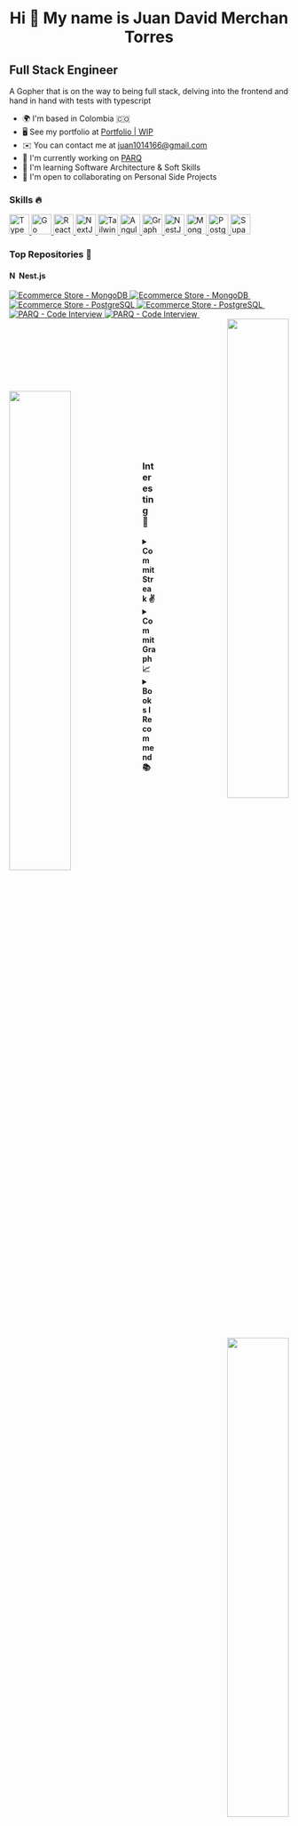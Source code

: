 <div align="center">
  <h1>Hi 👋 My name is Juan David Merchan Torres</h1>
</div>

## Full Stack Engineer

A Gopher that is on the way to being full stack, delving into the frontend and hand in hand with tests with typescript

- 🌍 I'm based in Colombia 🇨🇴
- 🖥️ See my portfolio at [Portfolio | WIP](http://nikolam-dev.com)
- ✉️ You can contact me at [juan1014166@gmail.com](mailto:juan1014166@gmail.com)
- 🚀 I'm currently working on [PARQ](http://parqco.com)
- 🧠 I'm learning Software Architecture & Soft Skills
- 🤝 I'm open to collaborating on Personal Side Projects

### Skills 🔥

<p align="left">
  <a href="https://www.typescriptlang.org/" target="_blank" rel="noreferrer">
    <img
      alt="TypeScript"
      height="36"
      src="https://raw.githubusercontent.com/danielcranney/readme-generator/main/public/icons/skills/typescript-colored.svg"
      width="36"
    />
  </a>
  <a href="https://go.dev/doc/" target="_blank" rel="noreferrer">
    <img
      alt="Go"
      height="36"
      src="https://raw.githubusercontent.com/danielcranney/readme-generator/main/public/icons/skills/go-colored.svg"
      width="36"
    />
  </a>
  <a href="https://reactjs.org/" target="_blank" rel="noreferrer">
    <img
      alt="React"
      height="36"
      src="https://raw.githubusercontent.com/danielcranney/readme-generator/main/public/icons/skills/react-colored.svg"
      width="36"
    />
  </a>
  <a href="https://nextjs.org/docs" target="_blank" rel="noreferrer">
    <img
      alt="NextJs"
      height="36"
      src="https://raw.githubusercontent.com/danielcranney/readme-generator/main/public/icons/skills/nextjs-colored-dark.svg"
      width="36"
    />
  </a>
  <a href="https://tailwindcss.com/" target="_blank" rel="noreferrer">
    <img
      alt="TailwindCSS"
      height="36"
      src="https://raw.githubusercontent.com/danielcranney/readme-generator/main/public/icons/skills/tailwindcss-colored.svg"
      width="36"
    />
  </a>
  <a href="https://angular.io/" target="_blank" rel="noreferrer">
    <img
      alt="Angular"
      height="36"
      src="https://raw.githubusercontent.com/danielcranney/readme-generator/main/public/icons/skills/angularjs-colored.svg"
      width="36"
    />
  </a>
  <a href="https://graphql.org/" target="_blank" rel="noreferrer">
    <img
      alt="GraphQL"
      height="36"
      src="https://raw.githubusercontent.com/danielcranney/readme-generator/main/public/icons/skills/graphql-colored.svg"
      width="36"
    />
  </a>
  <a href="https://docs.nestjs.com/" target="_blank" rel="noreferrer">
    <img
      alt="NestJS"
      height="36"
      src="https://raw.githubusercontent.com/danielcranney/readme-generator/main/public/icons/skills/nestjs-colored.svg"
      width="36"
    />
  </a>
  <a href="https://www.mongodb.com/" target="_blank" rel="noreferrer">
    <img
      alt="MongoDB"
      height="36"
      src="https://raw.githubusercontent.com/danielcranney/readme-generator/main/public/icons/skills/mongodb-colored.svg"
      width="36"
    />
  </a>
  <a href="https://www.postgresql.org/" target="_blank" rel="noreferrer">
    <img
      alt="PostgreSQL"
      height="36"
      src="https://raw.githubusercontent.com/danielcranney/readme-generator/main/public/icons/skills/postgresql-colored.svg"
      width="36"
    />
  </a>
  <a href="https://supabase.io/" target="_blank" rel="noreferrer">
    <img
      alt="Supabase"
      height="36"
      src="https://raw.githubusercontent.com/danielcranney/readme-generator/main/public/icons/skills/supabase-colored.svg"
      width="36"
    />
  </a>
</p>

### Top Repositories 🥇

<h4>
  <img
    alt="NestJS"
    height="14"
    src="https://raw.githubusercontent.com/danielcranney/readme-generator/main/public/icons/skills/nestjs-colored.svg"
    width=14"
  />
  Nest.js
</h4>

<div float="left">
  <a href="https://github.com/NikolaM-Dev/ecommerce-store-nest-mongo#gh-dark-mode-only">
    <img
      alt="Ecommerce Store - MongoDB"
      src="https://github-readme-stats.vercel.app/api/pin/?username=NikolaM-Dev&repo=ecommerce-store-nest-mongo&title_color=58a6ff&text_color=adbac7&bg_color=00000000&border_color=444c56&v=3#gh-dark-mode-only"
    />
  </a>
  <a href="https://github.com/NikolaM-Dev/ecommerce-store-nest-mongo#gh-light-mode-only">
    <img
      alt="Ecommerce Store - MongoDB"
      src="https://github-readme-stats.vercel.app/api/pin/?username=NikolaM-Dev&repo=ecommerce-store-nest-mongo&v=3#gh-light-mode-only"
    />
  </a>
  &nbsp;
  <a href="https://github.com/NikolaM-Dev/ecommerce-store-nest-postgres#gh-dark-mode-only">
    <img
      alt="Ecommerce Store - PostgreSQL"
      src="https://github-readme-stats.vercel.app/api/pin/?username=NikolaM-Dev&repo=ecommerce-store-nest-postgres&title_color=58a6ff&text_color=adbac7&bg_color=00000000&border_color=444c56&v=3#gh-dark-mode-only"
    />
  </a>
  <a href="https://github.com/NikolaM-Dev/ecommerce-store-nest-postgres#gh-light-mode-only">
    <img
      alt="Ecommerce Store - PostgreSQL"
      src="https://github-readme-stats.vercel.app/api/pin/?username=NikolaM-Dev&repo=ecommerce-store-nest-postgres&v=3#gh-light-mode-only"
    />
  </a>
  &nbsp;
</div>

<div float="left">
  <a href="https://github.com/NikolaM-Dev/parq-api-nest#gh-dark-mode-only">
    <img
      alt="PARQ - Code Interview"
      src="https://github-readme-stats.vercel.app/api/pin/?username=NikolaM-Dev&repo=parq-api-nest&title_color=58a6ff&text_color=adbac7&bg_color=00000000&border_color=444c56&v=3#gh-dark-mode-only"
    />
  </a>
  <a href="https://github.com/NikolaM-Dev/parq-api-nest#gh-light-mode-only">
    <img
      alt="PARQ - Code Interview"
      src="https://github-readme-stats.vercel.app/api/pin/?username=NikolaM-Dev&repo=parq-api-nest&v=3#gh-light-mode-only"
    />
  </a>
  &nbsp;
</div>

<div width="100%" align="center">
  <a href="https://github.com/NikolaM-Dev/giffy" align="right">
    <img align="right" width="47%"
      src="https://github-readme-stats.vercel.app/api/pin/?username=NikolaM-Dev&repo=giffy&title_color=94e2d5&text_color=cdd6f4&icon_color=cba6f7&bg_color=1e1e2e&hide_border=true&locale=en" />
  </a>
</div>

<br /><br /><br /><br /><br /><br />

<div width="100%" align="center">
  <a href="https://github.com/NikolaM-Dev/bookings" align="left">
    <img align="left" width="47%"
      src="https://github-readme-stats.vercel.app/api/pin/?username=NikolaM-Dev&repo=bookings&title_color=94e2d5&text_color=cdd6f4&icon_color=cba6f7&bg_color=1e1e2e&hide_border=true&locale=en" />
  </a>
  <a href="https://github.com/NikolaM-Dev/nvim" align="right">
    <img align="right" width="47%"
      src="https://github-readme-stats.vercel.app/api/pin/?username=NikolaM-Dev&repo=nvim&title_color=94e2d5&text_color=cdd6f4&icon_color=cba6f7&bg_color=1e1e2e&hide_border=true&locale=en" />
  </a>
</div>

<br /><br /><br /><br /><br /><br />

### Interesting 👀

<details>
  <summary>
    <b>Commit Streak ✌️</b>
  </summary>
  <div align="center">
    <a href="http://www.github.com/NikolaM-Dev">
      <img
        src="https://streak-stats.demolab.com?user=NikolaM-Dev&theme=tokyonight&border_radius=10&background=1E1E2E&border=89B4FA&stroke=CDD6F4&ring=89B4FA&fire=F38BA8&currStreakNum=F38BA8&sideNums=89B4FA&currStreakLabel=74C7EC&sideLabels=74C7EC&dates=B4BEFE" />
    </a>
  </div>
</details>

<details>
  <summary>
    <b>Commit Graph 📈</b>
  </summary>
  <a href="http://www.github.com/NikolaM-Dev">
    <img
      src="https://github-readme-activity-graph.cyclic.app/graph?username=NikolaM-Dev&bg_color=1e1e2e&color=cdd6f4&line=89b4fa&point=f38ba8&area=true&hide_border=true)](https://github.com/ashutosh00710/github-readme-activity-graph"
      alt="GitHub Commits Graph" /></a>
</details>

<details>
  <summary>
    <b>Books I Recommend 📚</b>
  </summary>
  <ul>
    <li>
      <a href="https://www.amazon.com/Fundamentals-Software-Architecture-Comprehensive-Characteristics/dp/1492043451?crid=1FUUVAB8ZSEIT&keywords=Fundamentals+of+Software+Architecture&qid=1676622946&sprefix=fundamentals+of+software+architecture,aps,58&sr=8-1&linkCode=sl1&tag=rubyannrcarri-20&linkId=2a4cb57704d41914436fd9c3ce518ef8&language=en_US&ref_=as_li_ss_tl"
        target="_blank" alt="Fundamentals of Software Architecture: An Engineering Approach">
        Fundamentals of Software Architecture: An Engineering Approach
      </a>
    </li>
    <li>
      <a href="https://www.amazon.com/-/es/Neal-Ford/dp/1492097543/ref=sr_1_1?__mk_es_US=%C3%85M%C3%85%C5%BD%C3%95%C3%91&crid=11IGJAGIH4H68&keywords=Building+Evolutionary+Architectures&qid=1679257787&sprefix=building+evolutionary+architectures%2Caps%2C129&sr=8-1"
        target="_blank" alt="Building Evolutionary Architectures: Automated Software Governance">
        Building Evolutionary Architectures: Automated Software Governance
      </a>
    </li>
    <li>
      <a href="https://www.amazon.com/-/es/Sam-Newman/dp/1492034029/ref=sr_1_1?__mk_es_US=%C3%85M%C3%85%C5%BD%C3%95%C3%91&crid=1U261AHFK33G1&keywords=Building+Microservices%3A+Designing+Fine-Grained+Systems&qid=1679257999&s=books&sprefix=building+microservices+designing+fine-grained+systems%2Cstripbooks-intl-ship%2C129&sr=1-1"
        target="_blank" alt="Building Microservices: Designing Fine-Grained Systems">
        Building Microservices: Designing Fine-Grained Systems
      </a>
    </li>
    <li>
      <a href="https://www.amazon.com/-/es/Neal-Ford/dp/1492086894/ref=sr_1_1?__mk_es_US=%C3%85M%C3%85%C5%BD%C3%95%C3%91&crid=2Y28DNQHOI11F&keywords=Software+Architecture%3A+The+Hard+Parts&qid=1679258026&s=books&sprefix=software+architecture+the+hard+parts%2Cstripbooks-intl-ship%2C137&sr=1-1"
        target="_blank"
        alt="Software Architecture: The Hard Parts: Modern Trade-Off Analyses for Distributed Architectures">
        Software Architecture: The Hard Parts: Modern Trade-Off Analyses for
        Distributed Architectures
      </a>
    </li>
    <li>
      <a href="https://www.amazon.com/-/es/Martin-Kleppmann/dp/1449373321/ref=sr_1_1?__mk_es_US=%C3%85M%C3%85%C5%BD%C3%95%C3%91&crid=1VQB1KY6MHTO4&keywords=Designing+Data-Intensive+Application&qid=1679258066&s=books&sprefix=designing+data-intensive+application%2Cstripbooks-intl-ship%2C141&sr=1-1"
        target="_blank"
        alt="Designing Data-Intensive Applications: The Big Ideas Behind Reliable, Scalable, and Maintainable Systems">
        Designing Data-Intensive Applications: The Big Ideas Behind Reliable,
        Scalable, and Maintainable Systems
      </a>
    </li>
  </ul>
</details>
